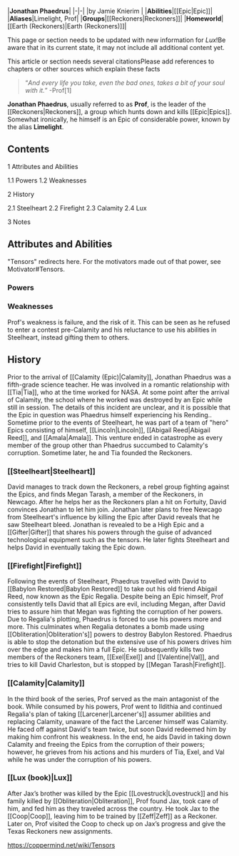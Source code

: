 |**Jonathan Phaedrus**|
|-|-|
|by  Jamie Knierim |
|**Abilities**|[[Epic\|Epic]]|
|**Aliases**|Limelight, Prof|
|**Groups**|[[Reckoners\|Reckoners]]|
|**Homeworld**|[[Earth (Reckoners)\|Earth (Reckoners)]]|

This page or section needs to be updated with new information for *Lux*!Be aware that in its current state, it may not include all additional content yet.

This article or section needs several citationsPlease add references to chapters or other sources which explain these facts
>“*And every life you take, even the bad ones, takes a bit of your soul with it.*”
\-Prof[1]


**Jonathan Phaedrus**, usually referred to as **Prof**, is the leader of the [[Reckoners\|Reckoners]], a group which hunts down and kills [[Epic\|Epics]]. Somewhat ironically, he himself is an Epic of considerable power,  known by the alias **Limelight**.

## Contents

1 Attributes and Abilities

1.1 Powers
1.2 Weaknesses


2 History

2.1 Steelheart
2.2 Firefight
2.3 Calamity
2.4 Lux


3 Notes


## Attributes and Abilities
"Tensors" redirects here. For the motivators made out of that power, see Motivator#Tensors.
### Powers

### Weaknesses
Prof's weakness is failure, and the risk of it. This can be seen as he refused to enter a contest pre-Calamity and his reluctance to use his abilities in Steelheart, instead gifting them to others.

## History
Prior to the arrival of [[Calamity (Epic)\|Calamity]], Jonathan Phaedrus was a fifth-grade science teacher. He was involved in a romantic relationship with [[Tia\|Tia]], who at the time worked for NASA. At some point after the arrival of Calamity, the school where he worked was destroyed by an Epic while still in session. The details of this incident are unclear, and it is possible that the Epic in question was Phaedrus himself experiencing his Rending.. Sometime prior to the events of Steelheart, he was part of a team of "hero" Epics consisting of himself, [[Lincoln\|Lincoln]], [[Abigail Reed\|Abigail Reed]], and [[Amala\|Amala]]. This venture ended in catastrophe as every member of the group other than Phaedrus succumbed to Calamity's corruption. Sometime later, he and Tia founded the Reckoners.

### [[Steelheart\|Steelheart]]
David manages to track down the Reckoners, a rebel group fighting against the Epics, and finds Megan Tarash, a member of the Reckoners, in Newcago. After he helps her as the Reckoners plan a hit on Fortuity, David convinces Jonathan to let him join. Jonathan later plans to free Newcago from Steelheart's influence by killing the Epic after David reveals that he saw Steelheart bleed. Jonathan is revealed to be a High Epic and a [[Gifter\|Gifter]] that shares his powers through the guise of advanced technological equipment such as the tensors. He later fights Steelheart and helps David in eventually taking the Epic down.

### [[Firefight\|Firefight]]
Following the events of Steelheart, Phaedrus travelled with David to [[Babylon Restored\|Babylon Restored]] to take out his old friend Abigail Reed, now known as the Epic Regalia. Despite being an Epic himself, Prof consistently tells David that all Epics are evil, including Megan, after David tries to assure him that Megan was fighting the corruption of her powers. Due to Regalia's plotting, Phaedrus is forced to use his powers more and more. This culminates when Regalia detonates a bomb made using [[Obliteration\|Obliteration's]] powers to destroy Babylon Restored. Phaedrus is able to stop the detonation but the extensive use of his powers drives him over the edge and makes him a full Epic. He subsequently kills two members of the Reckoners team, [[Exel\|Exel]] and [[Valentine\|Val]], and tries to kill David Charleston, but is stopped by [[Megan Tarash\|Firefight]].

### [[Calamity\|Calamity]]
In the third book of the series, Prof served as the main antagonist of the book. While consumed by his powers, Prof went to Ildithia and continued Regalia's plan of taking [[Larcener\|Larcener's]] assumer abilities and replacing Calamity, unaware of the fact the Larcener himself was Calamity. He faced off against David's team twice, but soon David redeemed him by making him confront his weakness. In the end, he aids David in taking down Calamity and freeing the Epics from the corruption of their powers; however, he grieves from his actions and his murders of Tia, Exel, and Val while he was under the corruption of his powers.

### [[Lux (book)\|Lux]]
After Jax’s brother was killed by the Epic [[Lovestruck\|Lovestruck]] and his family killed by [[Obliteration\|Obliteration]], Prof found Jax, took care of him, and fed him as they traveled across the country. He took Jax to the [[Coop\|Coop]], leaving him to be trained by [[Zeff\|Zeff]] as a Reckoner.
Later on, Prof visited the Coop to check up on Jax’s progress and give the Texas Reckoners new assignments.



https://coppermind.net/wiki/Tensors